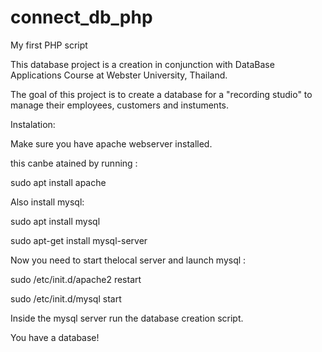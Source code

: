 # connect_db_php
My first PHP script 

This database project is a creation in conjunction with DataBase Applications Course at Webster University, Thailand. 

The goal of this project is to create a database for a "recording studio" to manage their employees, customers and instuments. 

Instalation: 

Make sure you have apache webserver installed. 

this canbe atained by running :

sudo apt install apache

Also install mysql:

sudo apt install mysql

sudo apt-get install mysql-server

Now you need to start thelocal server and launch mysql :

sudo /etc/init.d/apache2 restart

sudo /etc/init.d/mysql start

Inside the mysql server run the database creation script. 

You have a database!
